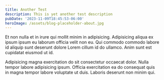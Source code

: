 ```yaml
---
title: Another Test
description: This is yet another test description
pubDate: '2023-11-09T18:45:53-06:00'
heroImage: /assets/blog-placeholder-about.jpg
---
```

Et non nulla et in irure qui mollit minim in adipisicing. Adipisicing aliqua ex ipsum ipsum eu laborum officia velit non eu. Qui commodo commodo labore id aliquip sunt deserunt dolore Lorem cillum id do ullamco. Anim sunt est cupidatat eiusmod ut id.

Adipisicing magna exercitation do sit consectetur occaecat dolor. Nulla tempor labore adipisicing ipsum. Officia exercitation ea do consequat quis in magna tempor labore voluptate ut duis. Laboris deserunt non minim qui.

